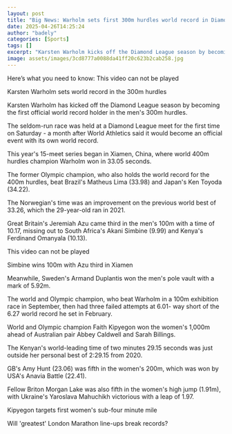 ```yaml
---
layout: post
title: "Big News: Warholm sets first 300m hurdles world record in Diamond League"
date: 2025-04-26T14:25:24
author: "badely"
categories: [Sports]
tags: []
excerpt: "Karsten Warholm kicks off the Diamond League season by becoming the first official world record holder in the men's 300m hurdles."
image: assets/images/3cd8777a0088da41ff20c623b2cab258.jpg
---
```


Here’s what you need to know: This video can not be played

Karsten Warholm sets world record in the 300m hurdles

Karsten Warholm has kicked off the Diamond League season by becoming the first official world record holder in the men's 300m hurdles.

The seldom-run race was held at a Diamond League meet for the first time on Saturday - a month after World Athletics said it would become an official event with its own world record.

This year's 15-meet series began in Xiamen, China, where world 400m hurdles champion Warholm won in 33.05 seconds.

The former Olympic champion, who also holds the world record for the 400m hurdles, beat Brazil's Matheus Lima (33.98) and Japan's Ken Toyoda (34.22).

The Norwegian's time was an improvement on the previous world best of 33.26, which the 29-year-old ran in 2021.

Great Britain's Jeremiah Azu came third in the men's 100m with a time of 10.17, missing out to South Africa's Akani Simbine (9.99) and Kenya's Ferdinand Omanyala (10.13).

This video can not be played

Simbine wins 100m with Azu third in Xiamen

Meanwhile, Sweden's Armand Duplantis won the men's pole vault with a mark of 5.92m.

The world and Olympic champion, who beat Warholm in a 100m exhibition race in September, then had three failed attempts at 6.01- way short of the 6.27 world record he set in February.

World and Olympic champion Faith Kipyegon won the women's 1,000m ahead of Australian pair Abbey Caldwell and Sarah Billings.

The Kenyan's world-leading time of two minutes 29.15 seconds was just outside her personal best of 2:29.15 from 2020.

GB's Amy Hunt (23.06) was fifth in the women's 200m, which was won by USA's Anavia Battle (22.41).

Fellow Briton Morgan Lake was also fifth in the women's high jump (1.91m), with Ukraine's Yaroslava Mahuchikh victorious with a leap of 1.97.

Kipyegon targets first women's sub-four minute mile

Will 'greatest' London Marathon line-ups break records?

